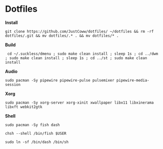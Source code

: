 # Dotfiles


**Install**
```
git clone https://github.com/JustCoww/dotfiles/ ~/dotfiles && rm -rf dotfiles/.git && mv dotfiles/.* . && mv dotfiles/* .
```

**Build**
```
 cd ~/.suckless/dmenu ; sudo make clean install ; sleep 1s ; cd ../dwm ; sudo make clean install ; sleep 1s ; cd ../st ; sudo make clean install
```


**Audio**
```
sudo pacman -Sy pipewire pipewire-pulse pulsemixer pipewire-media-session
```


**Xorg**
```
sudo pacman -Sy xorg-server xorg-xinit xwallpaper libx11 libxinerama libxft webkit2gtk
```


**Shell**

```
sudo pacman -Sy fish dash
```
```
chsh --shell /bin/fish $USER
```
```
sudo ln -sf /bin/dash /bin/sh
```
